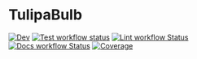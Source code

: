 # TulipaBulb

[![Dev](https://img.shields.io/badge/docs-dev-blue.svg)](https://TNO-Tulipa.github.io/TulipaBulb.jl/dev/)
[![Test workflow status](https://github.com/TNO-Tulipa/TulipaBulb.jl/actions/workflows/Test.yml/badge.svg?branch=main)](https://github.com/TNO-Tulipa/TulipaBulb.jl/actions/workflows/Test.yml?query=branch%3Amain)
[![Lint workflow Status](https://github.com/TNO-Tulipa/TulipaBulb.jl/actions/workflows/Lint.yml/badge.svg?branch=main)](https://github.com/TNO-Tulipa/TulipaBulb.jl/actions/workflows/Lint.yml?query=branch%3Amain)
[![Docs workflow Status](https://github.com/TNO-Tulipa/TulipaBulb.jl/actions/workflows/Docs.yml/badge.svg?branch=main)](https://github.com/TNO-Tulipa/TulipaBulb.jl/actions/workflows/Docs.yml?query=branch%3Amain)
[![Coverage](https://codecov.io/gh/TNO-Tulipa/TulipaBulb.jl/branch/main/graph/badge.svg)](https://codecov.io/gh/TNO-Tulipa/TulipaBulb.jl)
